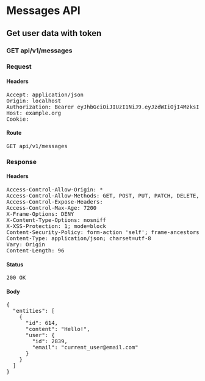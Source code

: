 # Messages API

## Get user data with token

### GET api/v1/messages
### Request

#### Headers

<pre>Accept: application/json
Origin: localhost
Authorization: Bearer eyJhbGciOiJIUzI1NiJ9.eyJzdWIiOjI4MzksImlhdCI6MTU3NDk2MDM4MiwiaXNzIjoiaHR0cDovL3d3dy5leGFtcGxlLmNvbSJ9.YzHcVTHOOnxAyqVGq-l_1v_nTazOjjh1Bo9UHQm8A0Q
Host: example.org
Cookie: </pre>

#### Route

<pre>GET api/v1/messages</pre>

### Response

#### Headers

<pre>Access-Control-Allow-Origin: *
Access-Control-Allow-Methods: GET, POST, PUT, PATCH, DELETE, OPTIONS, HEAD
Access-Control-Expose-Headers: 
Access-Control-Max-Age: 7200
X-Frame-Options: DENY
X-Content-Type-Options: nosniff
X-XSS-Protection: 1; mode=block
Content-Security-Policy: form-action &#39;self&#39;; frame-ancestors &#39;self&#39;; base-uri &#39;self&#39;; default-src &#39;none&#39;; script-src &#39;self&#39;; connect-src &#39;self&#39;; img-src &#39;self&#39; https: data:; style-src &#39;self&#39; &#39;unsafe-inline&#39; https:; font-src &#39;self&#39;; object-src &#39;none&#39;; plugin-types application/pdf; child-src &#39;self&#39;; frame-src &#39;self&#39;; media-src &#39;self&#39;
Content-Type: application/json; charset=utf-8
Vary: Origin
Content-Length: 96</pre>

#### Status

<pre>200 OK</pre>

#### Body

<pre>{
  "entities": [
    {
      "id": 614,
      "content": "Hello!",
      "user": {
        "id": 2839,
        "email": "current_user@email.com"
      }
    }
  ]
}</pre>
